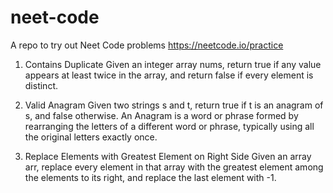 # neet-code
A repo to try out Neet Code problems
https://neetcode.io/practice

001. Contains Duplicate
Given an integer array nums, return true if any value appears at least twice in the array, and return false if every element is distinct.

002. Valid Anagram
Given two strings s and t, return true if t is an anagram of s, and false otherwise.
An Anagram is a word or phrase formed by rearranging the letters of a different word or phrase, typically using all the original letters exactly once.

003. Replace Elements with Greatest Element on Right Side
Given an array arr, replace every element in that array with the greatest element among the elements to its right, and replace the last element with -1.